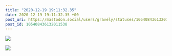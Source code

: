 ```yaml
---
title: "2020-12-19 19:11:32.35"
date: 2020-12-19 19:11:32.35 +00
post_uri: https://mastodon.social/users/gravely/statuses/105408436132011538
post_id: 105408436132011538
---
```




![](/images/105408436004250797.jpg)

![](/images/105408436098982202.jpg)

